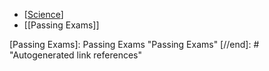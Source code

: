 - [[Science]]
- [[Passing Exams]]

 
[//begin]: # "Autogenerated link references for markdown compatibility"
[Science]: Science "In SuperMemo"
[Passing Exams]: Passing Exams "Passing Exams"
[//end]: # "Autogenerated link references"